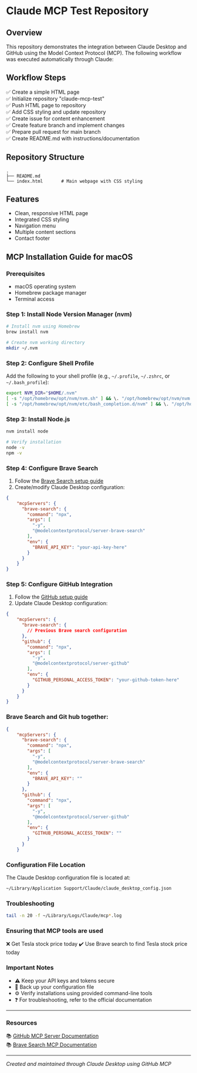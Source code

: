 # Claude MCP Test Repository

## Overview
This repository demonstrates the integration between Claude Desktop and GitHub using the Model Context Protocol (MCP). The following workflow was executed automatically through Claude:

## Workflow Steps
✅ Create a simple HTML page  
✅ Initialize repository "claude-mcp-test"  
✅ Push HTML page to repository  
✅ Add CSS styling and update repository  
✅ Create issue for content enhancement  
✅ Create feature branch and implement changes  
✅ Prepare pull request for main branch  
✅ Create README.md with instructions/documentation  

## Repository Structure
```
.
├── README.md
└── index.html       # Main webpage with CSS styling
```

## Features
- Clean, responsive HTML page
- Integrated CSS styling
- Navigation menu
- Multiple content sections
- Contact footer

## MCP Installation Guide for macOS

### Prerequisites
- macOS operating system
- Homebrew package manager
- Terminal access

### Step 1: Install Node Version Manager (nvm)
```bash
# Install nvm using Homebrew
brew install nvm

# Create nvm working directory
mkdir ~/.nvm
```

### Step 2: Configure Shell Profile
Add the following to your shell profile (e.g., `~/.profile`, `~/.zshrc`, or `~/.bash_profile`):
```bash
export NVM_DIR="$HOME/.nvm"
[ -s "/opt/homebrew/opt/nvm/nvm.sh" ] && \. "/opt/homebrew/opt/nvm/nvm.sh"  # This loads nvm
[ -s "/opt/homebrew/opt/nvm/etc/bash_completion.d/nvm" ] && \. "/opt/homebrew/opt/nvm/etc/bash_completion.d/nvm"  # This loads nvm bash_completion
```

### Step 3: Install Node.js
```bash
nvm install node

# Verify installation
node -v
npm -v
```

### Step 4: Configure Brave Search
1. Follow the [Brave Search setup guide](https://github.com/modelcontextprotocol/servers/tree/main/src/brave-search)
2. Create/modify Claude Desktop configuration:
```json
{
    "mcpServers": {
      "brave-search": {
        "command": "npx",
        "args": [
          "-y",
          "@modelcontextprotocol/server-brave-search"
        ],
        "env": {
          "BRAVE_API_KEY": "your-api-key-here"
        }
      }
    }
}
```

### Step 5: Configure GitHub Integration
1. Follow the [GitHub setup guide](https://github.com/modelcontextprotocol/servers/tree/main/src/github)
2. Update Claude Desktop configuration:
```json
{
    "mcpServers": {
      "brave-search": {
        // Previous Brave search configuration
      },
      "github": {
        "command": "npx",
        "args": [
          "-y",
          "@modelcontextprotocol/server-github"
        ],
        "env": {
          "GITHUB_PERSONAL_ACCESS_TOKEN": "your-github-token-here"
        }
      }
    }
}
```

### Brave Search and Git hub together:

```json
{
    "mcpServers": {
      "brave-search": {
        "command": "npx",
        "args": [
          "-y",
          "@modelcontextprotocol/server-brave-search"
        ],
        "env": {
          "BRAVE_API_KEY": ""
        }
      },
      "github": {
        "command": "npx",
        "args": [
          "-y",
          "@modelcontextprotocol/server-github"
        ],
        "env": {
          "GITHUB_PERSONAL_ACCESS_TOKEN": ""
        }
      }
    }
```

### Configuration File Location
The Claude Desktop configuration file is located at:
```bash
~/Library/Application Support/Claude/claude_desktop_config.json
```

### Troubleshooting
```bash
tail -n 20 -f ~/Library/Logs/Claude/mcp*.log
```

### Ensuring that MCP tools are used
❌  Get Tesla stock price today
✔️  Use Brave search to find Tesla stock price today

### Important Notes
- ⚠️ Keep your API keys and tokens secure
- 📄 Back up your configuration file
- ⚙️ Verify installations using provided command-line tools
- ❓ For troubleshooting, refer to the official documentation

---

### Resources
📚 [GitHub MCP Server Documentation](https://github.com/modelcontextprotocol/servers/tree/main/src/github)  
📚 [Brave Search MCP Documentation](https://github.com/modelcontextprotocol/servers/tree/main/src/brave-search)

---

*Created and maintained through Claude Desktop using GitHub MCP*
